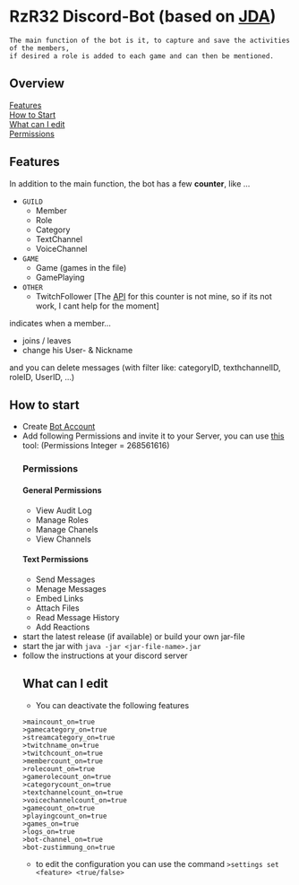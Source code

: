 # RzR32 Discord-Bot (based on [JDA](https://github.com/DV8FromTheWorld/JDA))

```
The main function of the bot is it, to capture and save the activities of the members,
if desired a role is added to each game and can then be mentioned.
```

## Overview
<a href="#Features">Features</a><br>
<a href="#how-to-start">How to Start</a><br>
<a href="#what-can-i-edit">What can I edit</a><br>
<a href="#permissions">Permissions</a>

## Features
In addition to the main function, the bot has a few **counter**, like ...

- `GUILD`
    - Member
    - Role
    - Category
    - TextChannel
    - VoiceChannel
- `GAME`
    - Game (games in the file)
    - GamePlaying
- `OTHER`
    - TwitchFollower [The [API](https://api.crunchprank.net/twitch/followcount/$user) for this counter is not mine, so if its not work, I cant help for the moment]
 
indicates when a member...
+ joins / leaves
+ change his User- & Nickname

and you can delete messages (with filter like: categoryID, texthchannelID, roleID, UserID, ...)

## How to start
- Create [Bot Account](https://discordapp.com/developers/applications/me)
- Add following Permissions and invite it to your Server, you can use [this](https://discordapi.com/permissions.html) tool:
(Permissions Integer = 268561616)
    ### Permissions
    #### General Permissions
    - View Audit Log
    - Manage Roles
    - Manage Chanels
    - View Channels
    #### Text Permissions
    - Send Messages
    - Menage Messages
    - Embed Links
    - Attach Files
    - Read Message History
    - Add Reactions
    <!-- here for later add
    #### Voice Permissions
    - 
    --->
- start the latest release (if available) or build your own jar-file
- start the jar with `java -jar <jar-file-name>.jar`
- follow the instructions at your discord server
    ## What can I edit
    - You can deactivate the following features
    ```
    >maincount_on=true
    >gamecategory_on=true 
    >streamcategory_on=true
    >twitchname_on=true
    >twitchcount_on=true
    >membercount_on=true
    >rolecount_on=true
    >gamerolecount_on=true
    >categorycount_on=true
    >textchannelcount_on=true
    >voicechannelcount_on=true
    >gamecount_on=true
    >playingcount_on=true
    >games_on=true
    >logs_on=true
    >bot-channel_on=true
    >bot-zustimmung_on=true
    ```
    - to edit the configuration you can use the command `>settings set <feature> <true/false>`